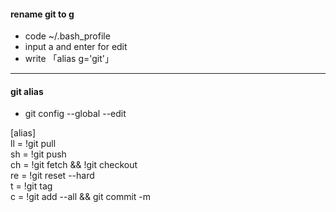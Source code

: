 #### rename git to g

- code ~/.bash_profile
- input a and enter for edit
- write 「alias g='git'」

---

#### git alias

- git config --global --edit

[alias]
<br />
ll = !git pull
<br />
sh = !git push
<br />
ch = !git fetch && !git checkout
<br />
re = !git reset --hard
<br />
t = !git tag
<br />
c = !git add --all && git commit -m
